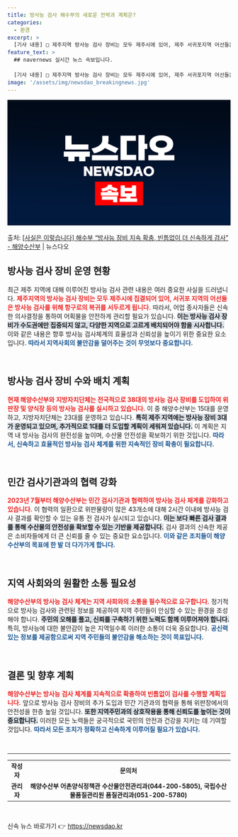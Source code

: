 ```yaml
---
title: 방사능 검사 해수부의 새로운 전략과 계획은?
categories:
  - 환경
excerpt: >
  [기사 내용] □ 제주지역 방사능 검사 장비는 모두 제주시에 있어, 제주 서귀포지역 어선들은 방사능 검사를 …
feature_text: >
  ## navernews 실시간 뉴스 속보입니다.

  [기사 내용] □ 제주지역 방사능 검사 장비는 모두 제주시에 있어, 제주 서귀포지역 어선들은 방사능 검사를 …
image: '/assets/img/newsdao_breakingnews.jpg'
---
```


![뉴스다오 속보](/assets/img/newsdao_breakingnews.jpg)

<p>출처: <a href="https://newsdao.kr/1749" rel="dofollow">[사실은 이렇습니다] 해수부 “방사능 장비 지속 확충, 빈틈없이 더 신속하게 검사” - 해양수산부</a> | 뉴스다오</p>

<h2 data-ke-size="size26">방사능 검사 장비 운영 현황</h2>

<p data-ke-size="size16">최근 제주 지역에 대해 이루어진 방사능 검사 관련 내용은 여러 중요한 사실을 드러냅니다. <b><span style="color: #ee2323;">제주지역의 방사능 검사 장비는 모두 제주시에 집결되어 있어, 서귀포 지역의 어선들은 방사능 검사를 위해 항구로의 복귀를 서두르게 됩니다.</span></b> 따라서, 어업 종사자들은 신속한 의사결정을 통하여 어획물을 안전하게 관리할 필요가 있습니다. <b><span style="background-color: #21538527;">이는 방사능 검사 장비가 수도권에만 집중되지 않고, 다양한 지역으로 고르게 배치되어야 함을 시사합니다.</span></b> 이와 같은 내용은 향후 방사능 검사체계의 효율성과 신뢰성을 높이기 위한 중요한 요소입니다. <b><span style="color: #1a5490;">따라서 지역사회의 불안감을 덜어주는 것이 무엇보다 중요합니다.</span></b> </p>

<p data-ke-size="size16">&nbsp;</p>

<h2 data-ke-size="size26">방사능 검사 장비 수와 배치 계획</h2>

<p data-ke-size="size16"><b><span style="color: #ee2323;">현재 해양수산부와 지방자치단체는 전국적으로 38대의 방사능 검사 장비를 도입하여 위판장 및 양식장 등의 방사능 검사를 실시하고 있습니다.</span></b> 이 중 해양수산부는 15대를 운영하고, 지방자치단체는 23대를 운영하고 있습니다. <b><span style="background-color: #21538527;">특히 제주 지역에는 방사능 장비 3대가 운영되고 있으며, 추가적으로 1대를 더 도입할 계획이 세워져 있습니다.</span></b> 이 계획은 지역 내 방사능 검사의 완전성을 높이며, 수산물 안전성을 확보하기 위한 것입니다. <b><span style="color: #1a5490;">따라서, 신속하고 효율적인 방사능 검사 체계를 위한 지속적인 장비 확충이 필요합니다.</span></b></p>

<p data-ke-size="size16">&nbsp;</p>

<h2 data-ke-size="size26">민간 검사기관과의 협력 강화</h2>

<p data-ke-size="size16"><b><span style="color: #ee2323;">2023년 7월부터 해양수산부는 민간 검사기관과 협력하여 방사능 검사 체계를 강화하고 있습니다.</span></b> 이 협력의 일환으로 위판물량이 많은 43개소에 대해 2시간 이내에 방사능 검사 결과를 확인할 수 있는 유통 전 검사가 실시되고 있습니다. <b><span style="background-color: #21538527;">이는 보다 빠른 검사 결과를 통해 수산물의 안전성을 확보할 수 있는 기반을 제공합니다.</span></b> 검사 결과의 신속한 제공은 소비자들에게 더 큰 신뢰를 줄 수 있는 중요한 요소입니다. <b><span style="color: #1a5490;">이와 같은 조치들이 해양수산부의 목표에 한 발 더 다가가게 합니다.</span></b></p>

<p data-ke-size="size16">&nbsp;</p>

<h2 data-ke-size="size26">지역 사회와의 원활한 소통 필요성</h2>

<p data-ke-size="size16"><b><span style="color: #ee2323;">해양수산부의 방사능 검사 체계는 지역 사회와의 소통을 필수적으로 요구합니다.</span></b> 정기적으로 방사능 검사와 관련된 정보를 제공하여 지역 주민들이 안심할 수 있는 환경을 조성해야 합니다. <b><span style="background-color: #21538527;">주민의 오해를 풀고, 신뢰를 구축하기 위한 노력도 함께 이루어져야 합니다.</span></b> 특히, 방사능에 대한 불안감이 높은 지역일수록 이러한 소통이 더욱 중요합니다. <b><span style="color: #1a5490;">공신력 있는 정보를 제공함으로써 지역 주민들의 불안감을 해소하는 것이 목표입니다.</span></b></p>

<p data-ke-size="size16">&nbsp;</p>

<h2 data-ke-size="size26">결론 및 향후 계획</h2>

<p data-ke-size="size16"><b><span style="color: #ee2323;">해양수산부는 방사능 검사 체계를 지속적으로 확충하여 빈틈없이 검사를 수행할 계획입니다.</span></b> 앞으로 방사능 검사 장비의 추가 도입과 민간 기관과의 협력을 통해 위판장에서의 안전성을 한층 높일 것입니다. <b><span style="background-color: #21538527;">또한 지역주민과의 상호작용을 통해 신뢰도를 높이는 것이 중요합니다.</span></b> 이러한 모든 노력들은 궁극적으로 국민의 안전과 건강을 지키는 데 기여할 것입니다. <b><span style="color: #1a5490;">따라서 모든 조치가 정확하고 신속하게 이루어질 필요가 있습니다.</span></b></p>

<p data-ke-size="size16">&nbsp;</p>

<hr>

<table style="width:100%">
    <tr>
        <td style="text-align: center; height: 17px;"><b>작성자</b></td>
        <td style="text-align: center; height: 17px;"><b>문의처</b></td>
    </tr>
    <tr>
        <td style="text-align: center; height: 17px;"><b>관리자</b></td>
        <td style="text-align: center; height: 17px;"><b>해양수산부 어촌양식정책관 수산물안전관리과(044-200-5805), 국립수산물품질관리원 품질관리과(051-200-5780)</b></td>
    </tr>
</table>

<p data-ke-size="size16">&nbsp;</p> 

신속 뉴스 바로가기 👉 <a href="https://newsdao.kr" rel="dofollow">https://newsdao.kr</a>


